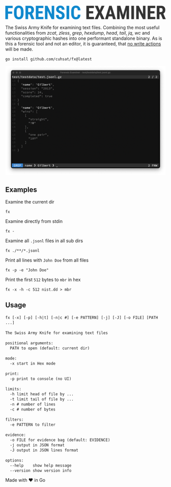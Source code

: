 ![](assets/logo.png "Forensic Examiner")

The Swiss Army Knife for examining text files. Combining the most useful functionalities from _zcat_, _zless_, _grep_, _hexdump_, _head_, _tail_, _jq_, _wc_ and various cryptographic hashes into one performant standalone binary. As is this a forensic tool and not an editor, it is guaranteed, that <ins>no write actions</ins> will be made.
```console
go install github.com/cuhsat/fx@latest
```
![](assets/grep.png)

## Examples
Examine the current dir
```console
fx
```
Examine directly from stdin
```console
fx -
```
Examine all `.jsonl` files in all sub dirs
```console
fx ./**/*.jsonl
```
Print all lines with `John Doe` from all files
```console
fx -p -e "John Doe"
```
Print the first `512` bytes to `mbr` in hex
```console
fx -x -h -c 512 nist.dd > mbr
```

## Usage
```
fx [-x] [-p] [-h|t] [-n|c #] [-e PATTERN] [-j] [-J] [-o FILE] [PATH ...]

The Swiss Army Knife for examining text files

positional arguments:
  PATH to open (default: current dir)

mode:
  -x start in Hex mode

print:
  -p print to console (no UI)

limits:
  -h limit head of file by ...
  -t limit tail of file by ...
  -n # number of lines
  -c # number of bytes

filters:
  -e PATTERN to filter

evidence:
  -o FILE for evidence bag (default: EVIDENCE)
  -j output in JSON format
  -J output in JSON lines format

options:
  --help    show help message
  --version show version info
```
Made with ❤ in Go